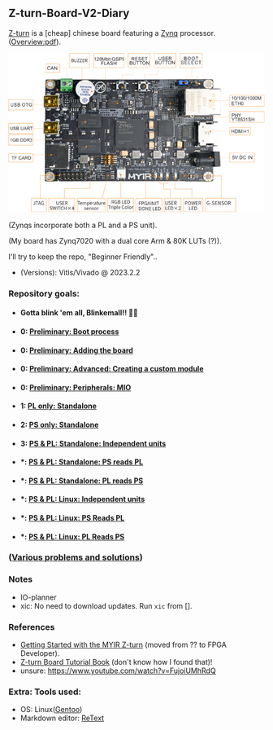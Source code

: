 ## Z-turn-Board-V2-Diary
[Z-turn](https://www.myirtech.com/list.asp?id=708) is a [cheap] chinese board featuring a [Zynq](https://www.xilinx.com/products/silicon-devices/soc/zynq-7000.html) processor. ([Overview:pdf](https://www.myirtech.com/download/Zynq7000/Z-turnBoardV2.pdf)).

![<Z-Turn image>](.site/projects/zturnboardv2top.jpg)

(Zynqs incorporate both a PL and a PS unit).

(My board has Zynq7020 with a dual core Arm & 80K LUTs (?)).

I'll try to keep the repo, "Beginner Friendly"..

* (Versions): Vitis/Vivado @ 2023.2.2

### Repository goals:
* #### Gotta blink 'em all, Blinkemall!! 🧶🧶
* #### 0: [Preliminary: Boot process](.site/Preliminary/Boot_process/README.md)
* #### 0: [Preliminary: Adding the board](.site/Preliminary/Adding_the_board/README.md)
* #### 0: [Preliminary: Advanced: Creating a custom module](.site/Preliminary/Module/README.md)
* #### 0: [Preliminary: Peripherals: MIO](.site/Preliminary/Peripherals/README.md)
* #### 1: [PL only: Standalone](.site/projects/PL_only:_Standalone/README.md)
* #### 2: [PS only: Standalone](.site/projects/PS_only:_Standalone/README.md)
* #### 3: [PS & PL: Standalone: Independent units](.site/projects/PS_&_PL:_Standalone:_Independent_units/README.md)
* #### *: [PS & PL: Standalone: PS reads PL](.site/projects/PS_&_PL:_Standalone:_PS_reads_PL/README.md)
* #### *: [PS & PL: Standalone: PL reads PS](.site/projects/PS_&_PL:_Standalone:_PL_reads_PS/README.md)
* #### *: [PS & PL: Linux: Independent units](.site/projects/PS_&_PL:_Linux:_Independent_units/README.md)
* #### *: [PS & PL: Linux: PS Reads PL](.site/projects/PS_&_PL:_Linux:_PS_Reads_PL/README.md)
* #### *: [PS & PL: Linux: PL Reads PS](.site/projects/PS_&_PL:_Linux:_PL_Reads_PS/README.md)

### ([Various problems and solutions](Problems.md))

### Notes

* IO-planner
* xic: No need to download updates. Run `xic` from [].

### References

* [Getting Started with the MYIR Z-turn](https://www.youtube.com/watch?v=fVrcUiYxe7M) (moved from ?? to FPGA Developer).
* [Z-turn Board Tutorial Book](https://www.myirtech.com/soft.asp?id=969) (don't know how I found that)!
* unsure: https://www.youtube.com/watch?v=FujoiUMhRdQ

### Extra: Tools used:
* OS: Linux([Gentoo](https://www.gentoo.org/))
* Markdown editor: [ReText](https://github.com/retext-project/retext)

